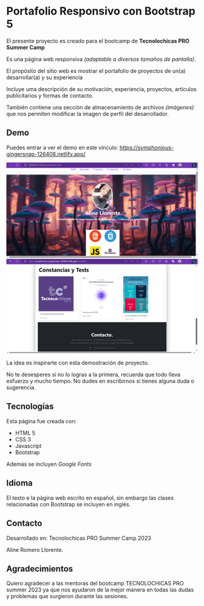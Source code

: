 # Portafolio Responsivo con Bootstrap 5 

El presente proyecto es creado para el bootcamp de **Tecnolochicas PRO Summer Camp**

Es una página web responsiva *(adaptable a diversos tamaños de pantalla)*.

El propósito del sitio web es mostrar el portafolio de proyectos de un(a) desarrollar(a) y su experiencia

Incluye uma descripción de su motivación, experiencia, proyectos, artículos publicitarios y formas de contacto.

También contiene una sección de almacenamiento de archivos *(imágenes)* que nos permiten modificar la imagen de perfil del desarrollador.

## Demo

Puedes entrar a ver el demo en este vínculo: 
https://symphonious-gingersnap-126408.netlify.app/

![imagen](images/boostrap.png)
![imagen](images/boostrap2.png)

La idea es inspirarte con esta demostración de proyecto. 

No te desesperes si no lo logras a la primera, recuerda que todo lleva esfuerzo y mucho tiempo. 
No dudes en escribirnos si tienes alguna duda o sugerencia. 

## Tecnologías

Esta página fue creada con:

* HTML 5
* CSS 3
* Javascript
* Bootstrap

Además se incluyen *Google Fonts*

## Idioma
El texto e la página web escrito en español, sin embargo las clases relacionadas con Bootstrap se incluyen en inglés.

## Contacto

Desarrollado en: Tecnolochicas PRO Summer Camp 2023

Aline Romero Llorente.

## Agradecimientos

Quiero agradecer a las mentoras del bootcamp TECNOLOCHICAS PRO summer 2023 ya que nos ayudaron de la mejor manera en todas las dudas y problemas que surgieron durante las sesiones. 